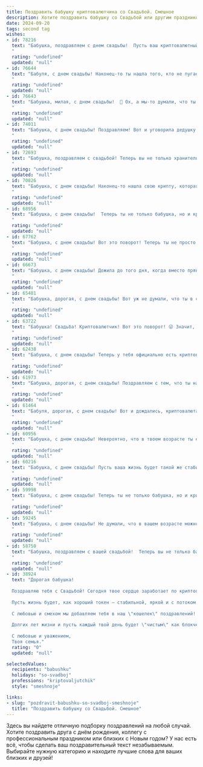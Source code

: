```yaml
---
title: Поздравить бабушку криптовалютчика со Свадьбой. Смешное
description: Хотите поздравить бабушку со Свадьбой или другим праздником? Наш ИИ создаст незабываемое поздравление, а вы обязательно выделитесь среди других.  
date: 2024-09-20
tags: second tag
wishes:
- id: 78216
  text: "Бабушка, поздравляем с днем свадьбы!  Пусть ваш криптовалютный союз будет крепким, как блокчейн, и прибыльным, как майнинг!
  "
  rating: "undefined"
  updated: "null"
- id: 76644
  text: "Бабуля, с днем свадьбы! Наконец-то ты нашла того, кто не пугается твоих крипто-историй и готов делить с тобой прибыль (и убытки) на этом волатильном рынке! :)
  "
  rating: "undefined"
  updated: "null"
- id: 76643
  text: "Бабушка, милая, с днем свадьбы!  🎉 Ох, а мы-то думали, что ты уже зашифровала всю крипту мира!  😂  Но оказывается, что любовь – это самая ценная монета, особенно на таком замечательном событии. 🥂  Поздравляем!
  "
  rating: "undefined"
  updated: "null"
- id: 74011
  text: "Бабушка, с днем свадьбы! Поздравляем! Вот и уговорила дедушку на криптовалютный брак! Желаем, чтобы ваш союз рос и умножался как биткоин в лучшие времена 😉
  "
  rating: "undefined"
  updated: "null"
- id: 72693
  text: "Бабушка, поздравляем с свадьбой! Теперь вы не только хранительница семейных традиций, но и настоящий \"Криптовалютчик\" - выгодно вложились в самого лучшего \"майнера\" на свете! 😜  Желаем, чтобы ваши отношения были устойчивы как биткоин, а любовь росла в цене быстрее, чем эфир! 😄
  "
  rating: "undefined"
  updated: "null"
- id: 70826
  text: "Бабушка, с днем свадьбы! Наконец-то нашла свою крипту, которая не просядет! 😄🎉
  "
  rating: "undefined"
  updated: "null"
- id: 68956
  text: "Бабушка, с днем свадьбы!  Теперь ты не только бабушка, но и криптовалютчица в браке!  Желаем тебе, чтобы семейный бюджет рос быстрее биткоина, а любовь была стабильнее курса эфириума!
  "
  rating: "undefined"
  updated: "null"
- id: 67762
  text: "Бабушка, с днем свадьбы! Вот это поворот! Теперь ты не просто бабушка, а бабушка-криптовалютчик! Желаем вам с дедушкой, чтобы ваш союз был такой же крепкий, как биткоин, и прибыльный, как майнинг! 😉
  "
  rating: "undefined"
  updated: "null"
- id: 66673
  text: "Бабушка, с днем свадьбы! Дожила до того дня, когда вместо пряников тебе дарят биткоины! 😄  Желаем, чтобы ваш брак был таким же крепким, как децентрализованная сеть, и чтобы ваши финансы всегда были в плюсе, как курс новой лунной валюты! 😜
  "
  rating: "undefined"
  updated: "null"
- id: 65481
  text: "Бабушка, дорогая, с днем свадьбы! Вот уж не думали, что ты в свои годы решишь податься в криптовалютчики! Пусть твоя новая жизнь будет яркой, как графики биткоина, а доход стабильным, как курс Ethereum!  😁
  "
  rating: "undefined"
  updated: "null"
- id: 63722
  text: "Бабушка! Свадьба! Криптовалютчик! Вот это поворот! 😜 Значит, на пенсии ты решила не сидеть у окошка, а покорить мир блокчейна и цифровых монет! Желаем тебе, чтобы твой \"майнинг\" приносил не только прибыль, но и настоящую любовь, как на этой свадьбе! 😉
  "
  rating: "undefined"
  updated: "null"
- id: 62438
  text: "Бабушка, с днем свадьбы! Теперь у тебя официально есть криптовалютный кошелек! Надеюсь, ты будешь получать только \"биткоины\" счастья и \"эфиры\" любви! 🥳💸
  "
  rating: "undefined"
  updated: "null"
- id: 61973
  text: "Бабушка, дорогая, с днем свадьбы! Поздравляем с тем, что ты наконец-то нашла свою криптовалюту мечты — жениха! Пусть ваш союз будет таким же стабильным, как биткоин, и таким же прибыльным, как децентрализованные финансы!
  "
  rating: "undefined"
  updated: "null"
- id: 61464
  text: "Бабуля, дорогая, с днем свадьбы! Вот и дождались, криптовалюта взлетела, внуки на ногах, а ты наконец-то нашла свою вторую половинку! Желаем вам, чтобы ваши отношения были стабильнее биткоина, а любовь была крепче, чем блокчейн! 😜
  "
  rating: "undefined"
  updated: "null"
- id: 60956
  text: "Бабушка, с днем свадьбы! Невероятно, что в твоем возрасте ты еще борешься с волатильностью крипторынка! Желаю, чтобы ваши инвестиции в любовь всегда приносили прибыль, а семейный бюджет был стабильным даже при падении биткоина! 😉
  "
  rating: "undefined"
  updated: "null"
- id: 60216
  text: "Бабушка, с днем свадьбы! Пусть ваша жизнь будет такой же стабильной и прибыльной, как курс биткоина! 😉🍾
  "
  rating: "undefined"
  updated: "null"
- id: 59998
  text: "Бабушка, с днем свадьбы! Теперь ты не только бабушка, но и крипто-невеста! Желаем, чтобы ваш союз был крепче биткоина и прибыльнее майнинга! 🎉
  "
  rating: "undefined"
  updated: "null"
- id: 59245
  text: "Бабушка, с днем свадьбы! Не думали, что в вашем возрасте можно так бодро окунуться в криптовалютную жизнь и еще и пожениться! 😄 Желаем вам, чтобы биткоин рос, как ваши чувства, а любовь была стабильной, как курс стейблкоина! 🎉
  "
  rating: "undefined"
  updated: "null"
- id: 58750
  text: "Бабушка, поздравляем с вашей свадьбой!  Теперь вы не только бабушка, но и крипто-невеста! Надеемся, ваш внук/внучка скоро начнет майнить \"бабушкины\" биткоины! 🎉🥳
  "
  rating: "undefined"
  updated: "null"
- id: 38924
  text: "Дорогая бабушка!
  
  Поздравляю тебя с Свадьбой! Сегодня твое сердце заработает по криптографическим алгоритмам счастья, а настроение взлетит до небес, как биткойн в период хайпа!
  
  Пусть жизнь будет, как хороший токен — стабильной, яркой и с потоком радости! Мы знаем, что за каждый успешный блок счастья ты сможешь получить \"премию\" в виде теплых улыбок и объятий.
  
  С любовью и смехом мы добавляем тебя в наш \"кошелек\" поздравлений! Желаю, чтобы твои дни были полны волшебства, как редкие NFT, а проблемы решались так же легко, как обмен валюты!
  
  Долгих лет жизни и пусть каждый твой день будет \"чистым\" как блокчейн!
  
  С любовью и уважением,
  Твоя семья."
  rating: "0"
  updated: "null"

selectedValues:
  recipients: "babushku"
  holidays: "so-svadboj"
  professions: "kriptovaljutchik"
  style: "smeshnoje"

links:
- slug: "pozdravit-babushku-so-svadboj-smeshnoje"
  title: "Поздравить бабушку со Свадьбой. Смешное"
---
```


Здесь вы найдете отличную подборку поздравлений на любой случай. 
Хотите поздравить друга с днём рождения, коллегу с профессиональным праздником или близких с Новым годом? У нас есть всё, чтобы сделать ваш поздравительный текст незабываемым. Выбирайте нужную категорию и находите лучшие слова для ваших близких и друзей!
